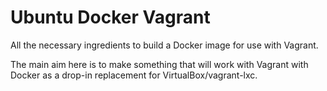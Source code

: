 # Ubuntu Docker Vagrant

All the necessary ingredients to build a Docker image for use with
Vagrant.

The main aim here is to make something that will work with Vagrant with
Docker as a drop-in replacement for VirtualBox/vagrant-lxc.
